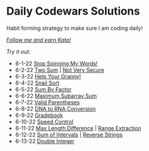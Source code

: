 # Daily Codewars Solutions
Habit forming strategy to make sure I am coding daily!

[_Follow me and earn Kata!_](https://www.codewars.com/users/nuiben)

_Try it out:_
- 6-1-22 [Stop Spinning My Words!](https://www.codewars.com/kata/5264d2b162488dc400000001)
- 6-2-22 [Two Sum](https://www.codewars.com/kata/52c31f8e6605bcc646000082) | [Not Very Secure](https://www.codewars.com/kata/526dbd6c8c0eb53254000110)
- 6-3-22 [Help Your Granny!](https://www.codewars.com/kata/5536a85b6ed4ee5a78000035)
- 6-4-22 [Snail Sort](https://www.codewars.com/kata/521c2db8ddc89b9b7a0000c1)
- 6-5-22 [Sum By Factor](https://www.codewars.com/kata/54d496788776e49e6b00052f)
- 6-6-22 [Maximum Subarray Sum](https://www.codewars.com/kata/54521e9ec8e60bc4de000d6c)
- 6-7-22 [Valid Parentheses](https://www.codewars.com/kata/52774a314c2333f0a7000688)
- 6-8-22 [DNA to RNA Conversion](https://www.codewars.com/kata/5556282156230d0e5e000089)
- 6-9-22 [Gradebook](https://www.codewars.com/kata/55cbd4ba903825f7970000f5)
- 6-10-22 [Speed Control](https://www.codewars.com/kata/56484848ba95170a8000004d)
- 6-11-22 [Max Length Difference](https://www.codewars.com/kata/5663f5305102699bad000056) | [Range Extraction](https://www.codewars.com/kata/51ba717bb08c1cd60f00002f)
- 6-12-22 [Sum of Intervals](https://www.codewars.com/kata/52b7ed099cdc285c300001cd) | [Reverse Strings](https://www.codewars.com/kata/5168bb5dfe9a00b126000018)
- 6-13-22 [Double Integer](https://www.codewars.com/kata/53ee5429ba190077850011d4)
